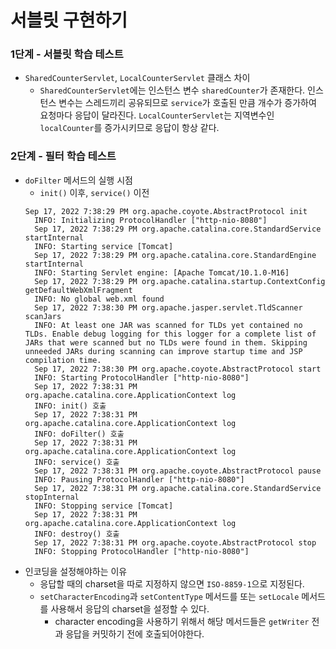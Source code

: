 # 서블릿 구현하기

### 1단계 - 서블릿 학습 테스트

- `SharedCounterServlet`, `LocalCounterServlet` 클래스 차이
  -  `SharedCounterServlet`에는 인스턴스 변수 `sharedCounter`가 존재한다. 인스턴스 변수는 스레드끼리 공유되므로 `service`가 호출된 만큼 개수가 증가하여 요청마다 응답이 달라진다. `LocalCounterServlet`는 지역변수인 `localCounter`를 증가시키므로 응답이 항상 같다.

### 2단계 - 필터 학습 테스트

- `doFilter` 메서드의 실행 시점
  - `init()` 이후, `service()` 이전 
  ``` shell
  Sep 17, 2022 7:38:29 PM org.apache.coyote.AbstractProtocol init
    INFO: Initializing ProtocolHandler ["http-nio-8080"]
    Sep 17, 2022 7:38:29 PM org.apache.catalina.core.StandardService startInternal
    INFO: Starting service [Tomcat]
    Sep 17, 2022 7:38:29 PM org.apache.catalina.core.StandardEngine startInternal
    INFO: Starting Servlet engine: [Apache Tomcat/10.1.0-M16]
    Sep 17, 2022 7:38:29 PM org.apache.catalina.startup.ContextConfig getDefaultWebXmlFragment
    INFO: No global web.xml found
    Sep 17, 2022 7:38:30 PM org.apache.jasper.servlet.TldScanner scanJars
    INFO: At least one JAR was scanned for TLDs yet contained no TLDs. Enable debug logging for this logger for a complete list of JARs that were scanned but no TLDs were found in them. Skipping unneeded JARs during scanning can improve startup time and JSP compilation time.
    Sep 17, 2022 7:38:30 PM org.apache.coyote.AbstractProtocol start
    INFO: Starting ProtocolHandler ["http-nio-8080"]
    Sep 17, 2022 7:38:31 PM org.apache.catalina.core.ApplicationContext log
    INFO: init() 호출
    Sep 17, 2022 7:38:31 PM org.apache.catalina.core.ApplicationContext log
    INFO: doFilter() 호출
    Sep 17, 2022 7:38:31 PM org.apache.catalina.core.ApplicationContext log
    INFO: service() 호출
    Sep 17, 2022 7:38:31 PM org.apache.coyote.AbstractProtocol pause
    INFO: Pausing ProtocolHandler ["http-nio-8080"]
    Sep 17, 2022 7:38:31 PM org.apache.catalina.core.StandardService stopInternal
    INFO: Stopping service [Tomcat]
    Sep 17, 2022 7:38:31 PM org.apache.catalina.core.ApplicationContext log
    INFO: destroy() 호출
    Sep 17, 2022 7:38:31 PM org.apache.coyote.AbstractProtocol stop
    INFO: Stopping ProtocolHandler ["http-nio-8080"]
  ```
- 인코딩을 설정해야하는 이유
  - 응답할 때의 charset을 따로 지정하지 않으면 `ISO-8859-1`으로 지정된다.
  - `setCharacterEncoding`과 `setContentType` 메서드를 또는 `setLocale` 메서드를 사용해서 응답의 charset을 설정할 수 있다.
    - character encoding을 사용하기 위해서 해당 메서드들은 `getWriter` 전과 응답을 커밋하기 전에 호출되어야한다. 
